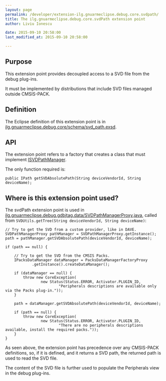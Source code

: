 ```yaml
---
layout: page
permalink: /developer/extension-ilg.gnuarmeclipse.debug.core.svdpath/
title: The ilg.gnuarmeclipse.debug.core.svdPath extension point
author: Liviu Ionescu

date: 2015-09-10 20:58:00
last_modified_at: 2015-09-10 20:58:00

---
```


## Purpose

This extension point provides decoupled access to a SVD file from the debug plug-ins.

It must be implemented by distributions that include SVD files managed outside CMSIS-PACK.

## Definition

The Eclipse definition of this extension point is in [ilg.gnuarmeclipse.debug.core/schema/svd_path.exsd](https://github.com/gnuarmeclipse/gnuarmeclipse/blob/develop/ilg.gnuarmeclipse.debug.core/schema/svd_path.exsd).

## API

The extension point refers to a factory that creates a class that must implement [ISVDPathManager](https://github.com/gnuarmeclipse/gnuarmeclipse/blob/develop/ilg.gnuarmeclipse.debug.core/src/ilg/gnuarmeclipse/debug/core/data/ISVDPathManager.java).

The only function required is:

    public IPath getSVDAbsolutePath(String deviceVendorId, String deviceName);

## Where is this extension point used?

The svdPath extension point is used in [ilg.gnuarmeclipse.debug.gdbjtag.data/SVDPathManagerProxy.java](https://github.com/gnuarmeclipse/gnuarmeclipse/blob/develop/ilg.gnuarmeclipse.debug.gdbjtag/src/ilg/gnuarmeclipse/debug/gdbjtag/data/SVDPathManagerProxy.java), called from `SVDUtils.getTree(String deviceVendorId, String deviceName)`:

    // Try to get the SVD from a custom provider, like in DAVE.
    SVDPathManagerProxy pathManager = SVDPathManagerProxy.getInstance();
    path = pathManager.getSVDAbsolutePath(deviceVendorId, deviceName);

    if (path == null) {

        // Try to get the SVD from the CMSIS Packs.
        IPacksDataManager dataManager = PacksDataManagerFactoryProxy
                .getInstance().createDataManager();

        if (dataManager == null) {
            throw new CoreException(
                    new Status(Status.ERROR, Activator.PLUGIN_ID,
                            "Peripherals descriptions are available only via the Packs plug-in."));
        }

        path = dataManager.getSVDAbsolutePath(deviceVendorId, deviceName);

        if (path == null) {
            throw new CoreException(
                    new Status(Status.ERROR, Activator.PLUGIN_ID,
                            "There are no peripherals descriptions available, install the required packs."));
        }
    }

As seen above, the extension point has precedence over any CMSIS-PACK definitions, so, if it is defined, and it returns a SVD path, the returned path is used to read the SVD file.

The content of the SVD file is further used to populate the Peripherals view in the debug plug-ins.
